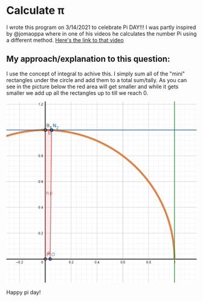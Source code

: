 # Calculate π

I wrote this program on 3/14/2021 to celebrate Pi DAY!!! 
I was partly inspired by @jomaoppa where in one of his videos he calculates the number Pi using a different method. [Here's the link to that video](https://www.youtube.com/watch?v=pvimAM_SLic)

## My approach/explanation to this question:
I use the concept of integral to achive this. 
I simply sum all of the "mini" rectangles under the circle and add them to a total sum/tally. As you can see in the picture below the red area will get smaller and while it gets smaller we add up all the rectangles up to till we reach 0.

![alt text](https://github.com/bigboigit/CalculatePi/blob/main/pi.PNG)

Happy pi day!
